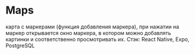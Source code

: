 # Maps
карта с маркерами (функция добавления маркера), при нажатии на маркер открывается окно маркера, в котором можно добавлять картинки и соответственно просмотривать их. Стэк: React Native, Expo, PostgreSQL
